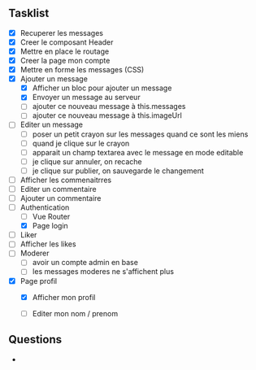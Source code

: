 
## Tasklist

* [X] Recuperer les messages
* [X] Creer le composant Header
* [X] Mettre en place le routage 
* [X] Creer la page mon compte
* [X] Mettre en forme les messages (CSS)
* [X] Ajouter un message  
    * [X] Afficher un bloc pour ajouter un message
    * [X] Envoyer un message au serveur
    * [ ] ajouter ce nouveau message à this.messages
    * [ ] ajouter ce nouveau message à this.imageUrl

* [ ] Editer un message
    * [ ] poser un petit crayon sur les messages quand ce sont les miens
    * [ ] quand je clique sur le crayon
    * [ ] apparait un champ textarea avec le message en mode editable
    * [ ] je clique sur annuler, on recache
    * [ ] je clique sur publier, on sauvegarde le changement
* [ ] Afficher les commenaitrres
* [ ] Editer un commentaire
* [ ] Ajouter un commentaire
* [ ] Authentication
    * [ ] Vue Router
    * [X] Page login
* [ ] Liker
* [ ] Afficher les likes
* [ ] Moderer
    * [ ] avoir un compte admin en base
    * [ ] les messages moderes ne s'affichent plus
* [X] Page profil
    * [X] Afficher mon profil
    * [ ] Editer mon nom / prenom


## Questions

* 